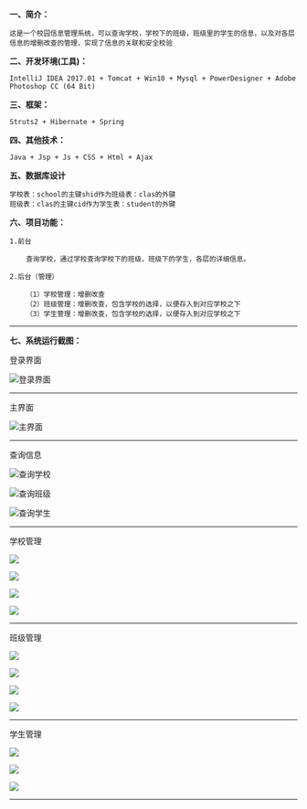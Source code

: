 **一、简介：**

	这是一个校园信息管理系统，可以查询学校，学校下的班级，班级里的学生的信息，以及对各层信息的增删改查的管理，实现了信息的关联和安全校验

**二、开发环境(工具)：**

	IntelliJ IDEA 2017.01 + Tomcat + Win10 + Mysql + PowerDesigner + Adobe Photoshop CC (64 Bit) 

**三、框架：**

	Struts2 + Hibernate + Spring

**四、其他技术：**

	Java + Jsp + Js + CSS + Html + Ajax

**五、数据库设计**

	学校表：school的主键shid作为班级表：clas的外键
	班级表：clas的主键cid作为学生表：student的外键

**六、项目功能：**

	1.前台

		查询学校，通过学校查询学校下的班级，班级下的学生，各层的详细信息。
	
	2.后台（管理）

		（1）学校管理：增删改查
		（2）班级管理：增删改查，包含学校的选择，以便存入到对应学校之下
		（3）学生管理：增删改查，包含学校的选择，以便存入到对应学校之下
		

----------

**七、系统运行截图：**

登录界面

![登录界面](https://github.com/TaroYoVen/SMSystem/raw/master/image/login.jpg)

----------
主界面

![主界面](https://github.com/TaroYoVen/SMSystem/raw/master/image/main.jpg)

----------
查询信息

![查询学校](https://github.com/TaroYoVen/SMSystem/raw/master/image/school.jpg)

![查询班级](https://github.com/TaroYoVen/SMSystem/raw/master/image/class.jpg)

![查询学生](https://github.com/TaroYoVen/SMSystem/raw/master/image/student.jpg)

----------
学校管理

![](https://github.com/TaroYoVen/SMSystem/raw/master/image/schoolSelect.jpg)

![](https://github.com/TaroYoVen/SMSystem/raw/master/image/schoolAdd.jpg)

![](https://github.com/TaroYoVen/SMSystem/raw/master/image/schoolEdit.jpg)

![](https://github.com/TaroYoVen/SMSystem/raw/master/image/schoolError.jpg)

----------
班级管理

![](https://github.com/TaroYoVen/SMSystem/raw/master/image/classSelect.jpg)

![](https://github.com/TaroYoVen/SMSystem/raw/master/image/classAdd.jpg)

![](https://github.com/TaroYoVen/SMSystem/raw/master/image/classEdit.jpg)

![](https://github.com/TaroYoVen/SMSystem/raw/master/image/classError.jpg)

----------
学生管理

![](https://github.com/TaroYoVen/SMSystem/raw/master/image/studentSelect.jpg)

![](https://github.com/TaroYoVen/SMSystem/raw/master/image/studentAdd.jpg)

![](https://github.com/TaroYoVen/SMSystem/raw/master/image/studentEdit.jpg)

----------
